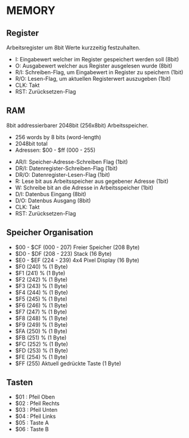 # MEMORY

## Register

Arbeitsregister um 8bit Werte kurzzeitig festzuhalten.

* I: Eingabewert welcher im Register gespeichert werden soll (8bit)
* O: Ausgabewert welcher aus Register ausgelesen wurde (8bit)
* R/I: Schreiben-Flag, um Eingabewert in Register zu speichern (1bit)
* R/O: Lesen-Flag, um aktuellen Registerwert auszugeben (1bit)
* CLK: Takt
* RST: Zurücksetzen-Flag

## RAM

8bit addressierbarer 2048bit (256x8bit) Arbeitsspeicher.

- 256 words by 8 bits (word-length)
- 2048bit total
- Adressen: $00 - $ff (000 - 255)

* AR/I: Speicher-Adresse-Schreiben Flag (1bit)
* DR/I: Datenregister-Schreiben-Flag (1bit)
* DR/O: Datenregister-Lesen-Flag (1bit)
* R: Lese bit aus Arbeitsspeicher aus gegebener Adresse (1bit)
* W: Schreibe bit an die Adresse in Arbeitsspeicher (1bit)
* D/I: Datenbus Eingang (8bit)
* D/O: Datenbus Ausgang (8bit)
* CLK: Takt
* RST: Zurücksetzen-Flag

## Speicher Organisation

- $00 - $CF (000 - 207) Freier Speicher (208 Byte)
- $D0 - $DF (208 - 223) Stack (16 Byte)
- $E0 - $EF (224 - 239) 4x4 Pixel Display (16 Byte)
- $F0 (240) % (1 Byte)
- $F1 (241) % (1 Byte)
- $F2 (242) % (1 Byte)
- $F3 (243) % (1 Byte)
- $F4 (244) % (1 Byte)
- $F5 (245) % (1 Byte)
- $F6 (246) % (1 Byte)
- $F7 (247) % (1 Byte)
- $F8 (248) % (1 Byte)
- $F9 (249) % (1 Byte)
- $FA (250) % (1 Byte)
- $FB (251) % (1 Byte)
- $FC (252) % (1 Byte)
- $FD (253) % (1 Byte)
- $FE (254) % (1 Byte)
- $FF (255) Aktuell gedrückte Taste (1 Byte)

## Tasten

- $01 : Pfeil Oben
- $02 : Pfeil Rechts
- $03 : Pfeil Unten
- $04 : Pfeil Links
- $05 : Taste A
- $06 : Taste B
